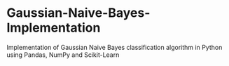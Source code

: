 # Gaussian-Naive-Bayes-Implementation
Implementation of Gaussian Naive Bayes classification algorithm in Python using Pandas, NumPy and Scikit-Learn
